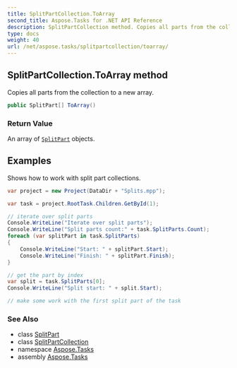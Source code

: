```yaml
---
title: SplitPartCollection.ToArray
second_title: Aspose.Tasks for .NET API Reference
description: SplitPartCollection method. Copies all parts from the collection to a new array
type: docs
weight: 40
url: /net/aspose.tasks/splitpartcollection/toarray/
---
```

## SplitPartCollection.ToArray method

Copies all parts from the collection to a new array.

```csharp
public SplitPart[] ToArray()
```

### Return Value

An array of [`SplitPart`](../../splitpart/) objects.

## Examples

Shows how to work with split part collections.

```csharp
var project = new Project(DataDir + "Splits.mpp");

var task = project.RootTask.Children.GetById(1);

// iterate over split parts
Console.WriteLine("Iterate over split parts");
Console.WriteLine("Split parts count:" + task.SplitParts.Count);
foreach (var splitPart in task.SplitParts)
{
    Console.WriteLine("Start: " + splitPart.Start);
    Console.WriteLine("Finish: " + splitPart.Finish);
}

// get the part by index
var split = task.SplitParts[0];
Console.WriteLine("Split start: " + split.Start);

// make some work with the first split part of the task
```

### See Also

* class [SplitPart](../../splitpart/)
* class [SplitPartCollection](../)
* namespace [Aspose.Tasks](../../splitpartcollection/)
* assembly [Aspose.Tasks](../../../)


